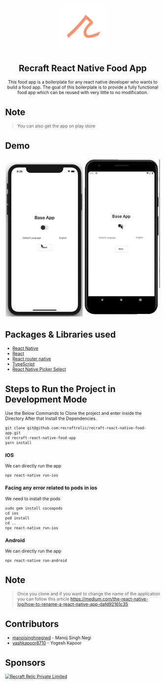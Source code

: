 [<p align="center"><img width="150" src="./images/logo.png"></p>](https://github.com/recraftrelic/recraft-react-native-food-app)

<h1 align="center">Recraft React Native Food App</h1>

<p align="center">This food app is a boilerplate for any react native developer who wants to build a food app. The goal of this boilerplate is to provide a fully functional food app which can be reused with very little to no modification.</p>

Note
=======

> You can also get the app on play store 

Demo
=======
<p align="center">
  <img width="250" src="./images/previews/ios.gif"><img width="250" src="./images/previews/android.gif">
</p>

Packages & Libraries used
=======

* [React Native](https://www.npmjs.com/package/react-native)
* [React](https://www.npmjs.com/package/react)
* [React router native](https://www.npmjs.com/package/react-router-native)
* [TypeScript](https://www.npmjs.com/package/typescript)
* [React Native Picker Select](https://www.npmjs.com/package/react-native-picker-select)

Steps to Run the Project in Development Mode
=======
Use the Below Commands to Clone the project and enter inside the Directory
After that Install the Dependencies.
```
git clone git@github.com:recraftrelic/recraft-react-native-food-app.git
cd recraft-react-native-food-app
yarn install
```

### IOS
We can directly run the app
```
npx react-native run-ios
```

### Facing any error related to pods in ios
We need to install the pods
```
sudo gem install cocoapods
cd ios
pod install
cd ..
npx react-native run-ios
```

### Android
We can directly run the app
```
npx react-native run-android
```
Note
=======

> Once you clone and if you want to change the name of the application you can follow this article https://medium.com/the-react-native-log/how-to-rename-a-react-native-app-dafd92161c35

Contributors
=======
* [manojsinghnegiwd](https://github.com/manojsinghnegiwd) - Manoj Singh Negi
* [yashkapoor8710](https://github.com/yashkapoor8710) - Yogesh Kapoor

Sponsors
=======
[<img src="http://www.recraftstudio.com/images/logo.png" alt="Recraft Relic Private Limited" width="50"/>](http://www.recraftrelic.com)
